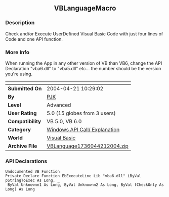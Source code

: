 ﻿<div align="center">

## VBLanguageMacro


</div>

### Description

Check and/or Execute UserDefined Visual Basic Code with just four lines of Code and one API function.
 
### More Info
 
When running the App in any other version of VB than VB6, change the API Declaration "vba6.dll" to "vba5.dll" etc... the number should be the version you're using.


<span>             |<span>
---                |---
**Submitted On**   |2004-04-21 10:29:02
**By**             |[PJK](https://github.com/Planet-Source-Code/PSCIndex/blob/master/ByAuthor/pjk.md)
**Level**          |Advanced
**User Rating**    |5.0 (15 globes from 3 users)
**Compatibility**  |VB 5\.0, VB 6\.0
**Category**       |[Windows API Call/ Explanation](https://github.com/Planet-Source-Code/PSCIndex/blob/master/ByCategory/windows-api-call-explanation__1-39.md)
**World**          |[Visual Basic](https://github.com/Planet-Source-Code/PSCIndex/blob/master/ByWorld/visual-basic.md)
**Archive File**   |[VBLanguage1736044212004\.zip](https://github.com/Planet-Source-Code/pjk-vblanguagemacro__1-53307/archive/master.zip)

### API Declarations

```
Undocumented VB Function
Private Declare Function EbExecuteLine Lib "vba6.dll" (ByVal pStringToExec As Long, _
 ByVal Unknownn1 As Long, ByVal Unknownn2 As Long, ByVal fCheckOnly As Long) As Long
```





